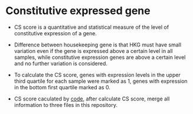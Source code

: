 # Constitutive expressed gene

+ CS score is a quantitative and statistical measure of the level of constitutive expression of a gene.
+ Difference between housekeeping gene is that HKG must have small variation even if the gene is expressed above a certain level in all samples, while constitutive expression genes are above a certain level and no further variation is considered.
+ To calculate the CS score, genes with expression levels in the upper third quartile for each sample were marked as 1, genes with expression in the bottom first quartile marked as 0. 

+ CS score caculated by [code](https://github.com/Park-JungJoon/HUPTA/blob/main/Codes/Analysis/5_Constitutive_expressed_gene/cs_score_calculate.R), after calculate CS score, merge all information to three files in this repository.
